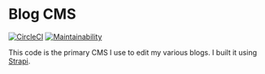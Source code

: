 # Blog CMS

[![CircleCI](https://circleci.com/gh/foxleigh81/blogs-cms/tree/master.svg?style=svg)](https://circleci.com/gh/foxleigh81/blogs-cms/tree/master)
[![Maintainability](https://api.codeclimate.com/v1/badges/0d6d7f5c6ccab2a7635b/maintainability)](https://codeclimate.com/github/foxleigh81/blogs-cms/maintainability)

This code is the primary CMS I use to edit my various blogs. I built it using [Strapi](https://strapi.io/).
